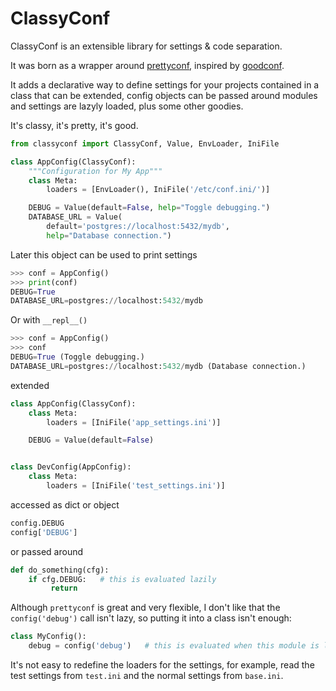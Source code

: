 # ClassyConf

ClassyConf is an extensible library for settings & code separation.

It was born as a wrapper around
[prettyconf](https://github.com/osantana/prettyconf), inspired by
[goodconf](https://github.com/lincolnloop/goodconf).

It adds a declarative way to define settings for your projects contained in a
class that can be extended, config objects can be passed around modules and
settings are lazyly loaded, plus some other goodies.

It's classy, it's pretty, it's good.

```python
from classyconf import ClassyConf, Value, EnvLoader, IniFile

class AppConfig(ClassyConf):
    """Configuration for My App"""
    class Meta:
        loaders = [EnvLoader(), IniFile('/etc/conf.ini/')]

    DEBUG = Value(default=False, help="Toggle debugging.")
    DATABASE_URL = Value(
        default='postgres://localhost:5432/mydb',
        help="Database connection.")
```
Later this object can be used to print settings
```python
>>> conf = AppConfig()
>>> print(conf)
DEBUG=True
DATABASE_URL=postgres://localhost:5432/mydb
```
Or with `__repl__()`
```python
>>> conf = AppConfig()
>>> conf
DEBUG=True (Toggle debugging.)
DATABASE_URL=postgres://localhost:5432/mydb (Database connection.)
```

extended

```python
class AppConfig(ClassyConf):
    class Meta:
        loaders = [IniFile('app_settings.ini')]

    DEBUG = Value(default=False)


class DevConfig(AppConfig):
    class Meta:
        loaders = [IniFile('test_settings.ini')]
```

accessed as dict or object

```python
config.DEBUG
config['DEBUG']
```

or passed around

```python
def do_something(cfg):
    if cfg.DEBUG:   # this is evaluated lazily
         return
```

Although `prettyconf` is great and very flexible, I don't like that the
`config('debug')` call isn't lazy, so putting it into a class isn't enough:

```python
class MyConfig():
    debug = config('debug')   # this is evaluated when this module is loaded
```
It's not easy to redefine the loaders for the settings, for example, read the
test settings from `test.ini` and the normal settings from `base.ini`.